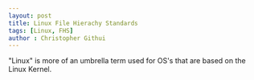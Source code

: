 ```yaml
---
layout: post
title: Linux File Hierachy Standards
tags: [Linux, FHS]
author : Christopher Githui
---
```

"Linux" is more of an umbrella term used for OS's that are based on the Linux Kernel.
